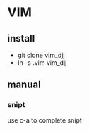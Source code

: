 # VIM

## install

- git clone vim\_djj
- ln -s .vim vim\_djj


## manual


### snipt
use c-a to complete snipt

